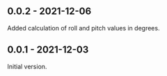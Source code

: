 ## 0.0.2 - 2021-12-06
Added calculation of roll and pitch values in degrees.

## 0.0.1 - 2021-12-03
Initial version.
